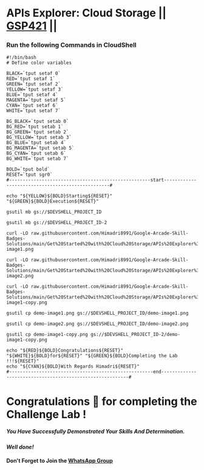 # APIs Explorer: Cloud Storage || [GSP421](https://www.cloudskillsboost.google/focuses/3632?parent=catalog) ||


### Run the following Commands in CloudShell

```
#!/bin/bash
# Define color variables

BLACK=`tput setaf 0`
RED=`tput setaf 1`
GREEN=`tput setaf 2`
YELLOW=`tput setaf 3`
BLUE=`tput setaf 4`
MAGENTA=`tput setaf 5`
CYAN=`tput setaf 6`
WHITE=`tput setaf 7`

BG_BLACK=`tput setab 0`
BG_RED=`tput setab 1`
BG_GREEN=`tput setab 2`
BG_YELLOW=`tput setab 3`
BG_BLUE=`tput setab 4`
BG_MAGENTA=`tput setab 5`
BG_CYAN=`tput setab 6`
BG_WHITE=`tput setab 7`

BOLD=`tput bold`
RESET=`tput sgr0`
#----------------------------------------------------start--------------------------------------------------#

echo "${YELLOW}${BOLD}Starting${RESET}" "${GREEN}${BOLD}Execution${RESET}"

gsutil mb gs://$DEVSHELL_PROJECT_ID

gsutil mb gs://$DEVSHELL_PROJECT_ID-2

curl -LO raw.githubusercontent.com/Himadri8991/Google-Arcade-Skill-Badges-Solutions/main/Get%20Started%20with%20Cloud%20Storage/APIs%20Explorer%3A%20Cloud%20Storage/demo-image1.png

curl -LO raw.githubusercontent.com/Himadri8991/Google-Arcade-Skill-Badges-Solutions/main/Get%20Started%20with%20Cloud%20Storage/APIs%20Explorer%3A%20Cloud%20Storage/demo-image2.png

curl -LO raw.githubusercontent.com/Himadri8991/Google-Arcade-Skill-Badges-Solutions/main/Get%20Started%20with%20Cloud%20Storage/APIs%20Explorer%3A%20Cloud%20Storage/demo-image1-copy.png

gsutil cp demo-image1.png gs://$DEVSHELL_PROJECT_ID/demo-image1.png

gsutil cp demo-image2.png gs://$DEVSHELL_PROJECT_ID/demo-image2.png

gsutil cp demo-image1-copy.png gs://$DEVSHELL_PROJECT_ID-2/demo-image1-copy.png

echo "${RED}${BOLD}Congratulations${RESET}" "${WHITE}${BOLD}for${RESET}" "${GREEN}${BOLD}Completing the Lab !!!${RESET}"
echo "${CYAN}${BOLD}With Regards Himadri${RESET}"
#-----------------------------------------------------end----------------------------------------------------------#
```

# Congratulations 🎉 for completing the Challenge Lab !

##### *You Have Successfully Demonstrated Your Skills And Determination.*

#### *Well done!*

#### Don't Forget to Join the [WhatsApp Group](https://chat.whatsapp.com/Cxmw4DvCwEHCqU8qzTpv6r) 
